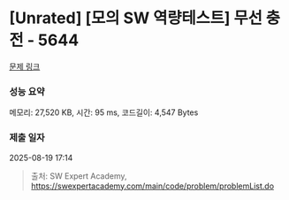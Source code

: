 # [Unrated] [모의 SW 역량테스트] 무선 충전 - 5644 

[문제 링크](https://swexpertacademy.com/main/code/problem/problemDetail.do?contestProbId=AWXRDL1aeugDFAUo) 

### 성능 요약

메모리: 27,520 KB, 시간: 95 ms, 코드길이: 4,547 Bytes

### 제출 일자

2025-08-19 17:14



> 출처: SW Expert Academy, https://swexpertacademy.com/main/code/problem/problemList.do